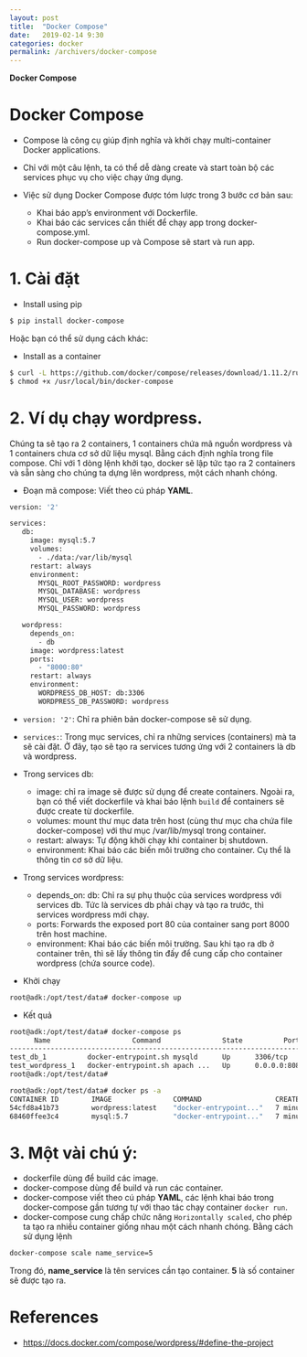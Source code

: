 ```yaml
---
layout: post
title:  "Docker Compose"
date:   2019-02-14 9:30
categories: docker
permalink: /archivers/docker-compose
---
```


**Docker Compose**

# Docker Compose

- Compose là công cụ giúp định nghĩa và khởi chạy multi-container Docker applications.
- Chỉ với một câu lệnh, ta có thể dễ dàng create và start toàn bộ các services phục vụ cho việc chạy ứng dụng.

- Việc sử dụng Docker Compose được tóm lược trong 3 bước cơ bản sau:
  - Khai báo app’s environment với Dockerfile.
  - Khai báo các services cần thiết để chạy app trong docker-compose.yml.
  - Run docker-compose up và Compose sẽ start và run app.

# 1. Cài đặt
- Install using pip
```sh
$ pip install docker-compose
```

Hoặc bạn có thể sử dụng cách khác: 

- Install as a container
```sh
$ curl -L https://github.com/docker/compose/releases/download/1.11.2/run.sh > /usr/local/bin/docker-compose
$ chmod +x /usr/local/bin/docker-compose
```

# 2. Ví dụ chạy wordpress.
Chúng ta sẽ tạo ra 2 containers, 1 containers chứa mã nguồn wordpress và 1 containers chưa cơ sở dữ liệu mysql. Bằng cách định nghĩa trong file compose. Chỉ với 1 dòng lệnh khởi tạo, docker sẽ lập tức tạo ra 2 containers và sẵn sàng cho chúng ta dựng lên wordpress, một cách nhanh chóng.

- Đoạn mã compose: Viết theo cú pháp **YAML**.
```sh
version: '2'

services:
   db:
     image: mysql:5.7
     volumes:
       - ./data:/var/lib/mysql
     restart: always
     environment:
       MYSQL_ROOT_PASSWORD: wordpress
       MYSQL_DATABASE: wordpress
       MYSQL_USER: wordpress
       MYSQL_PASSWORD: wordpress

   wordpress:
     depends_on:
       - db
     image: wordpress:latest
     ports:
       - "8000:80"
     restart: always
     environment:
       WORDPRESS_DB_HOST: db:3306
       WORDPRESS_DB_PASSWORD: wordpress
```

- `version: '2'`: Chỉ ra phiên bản docker-compose sẽ sử dụng.
- `services:`: Trong mục services, chỉ ra những services (containers) mà ta sẽ cài đặt. Ở đây, tạo sẽ tạo ra services tương ứng với 2 containers là db và wordpress.
- Trong services db: 
  - image: chỉ ra image sẽ được sử dụng để create containers. Ngoài ra, bạn có thể viết dockerfile và khai báo lệnh `build` để containers sẽ được create từ dockerfile.
  - volumes: mount thư mục data trên host (cùng thư mục cha chứa file docker-compose) với thư mục /var/lib/mysql trong container.
  - restart: always: Tự động khởi chạy khi container bị shutdown.
  - environment: Khai báo các biến môi trường cho container. Cụ thể là thông tin cơ sở dữ liệu.
- Trong services wordpress:
  - depends_on: db: Chỉ ra sự phụ thuộc của services wordpress với services db. Tức là services db phải chạy và tạo ra trước, thì services wordpress mới chạy.
  - ports: Forwards the exposed port 80 của container sang port 8000 trên host machine.
  - environment: Khai báo các biến môi trường. Sau khi tạo ra db ở container trên, thì sẽ lấy thông tin đấy để cung cấp cho container wordpress (chứa source code).

- Khởi chạy
```sh
root@adk:/opt/test/data# docker-compose up
```
- Kết quả
```sh
root@adk:/opt/test/data# docker-compose ps
      Name                    Command               State          Ports         
--------------------------------------------------------------------------------
test_db_1          docker-entrypoint.sh mysqld      Up      3306/tcp             
test_wordpress_1   docker-entrypoint.sh apach ...   Up      0.0.0.0:8080->80/tcp 
root@adk:/opt/test/data# 
```

```sh
root@adk:/opt/test/data# docker ps -a
CONTAINER ID        IMAGE               COMMAND                  CREATED             STATUS              PORTS                    NAMES
54cfd8a41b73        wordpress:latest    "docker-entrypoint..."   7 minutes ago       Up 7 minutes        0.0.0.0:8080->80/tcp     test_wordpress_1
68460ffee3c4        mysql:5.7           "docker-entrypoint..."   7 minutes ago       Up 7 minutes        3306/tcp                 test_db_1
```

# 3. Một vài chú ý:
- dockerfile dùng để build các image.
- docker-compose dùng để build và run các container.
- docker-compose viết theo cú pháp **YAML**, các lệnh khai báo trong docker-compose gần tương tự với thao tác chạy container `docker run`.
- docker-compose cung chấp chức năng `Horizontally scaled`, cho phép ta tạo ra nhiều container giống nhau một cách nhanh chóng. Bằng cách sử dụng lệnh
```sh
docker-compose scale name_service=5
```

Trong đó, **name_service** là tên services cần tạo container. **5** là số container sẽ được tạo ra.

# References
- https://docs.docker.com/compose/wordpress/#define-the-project